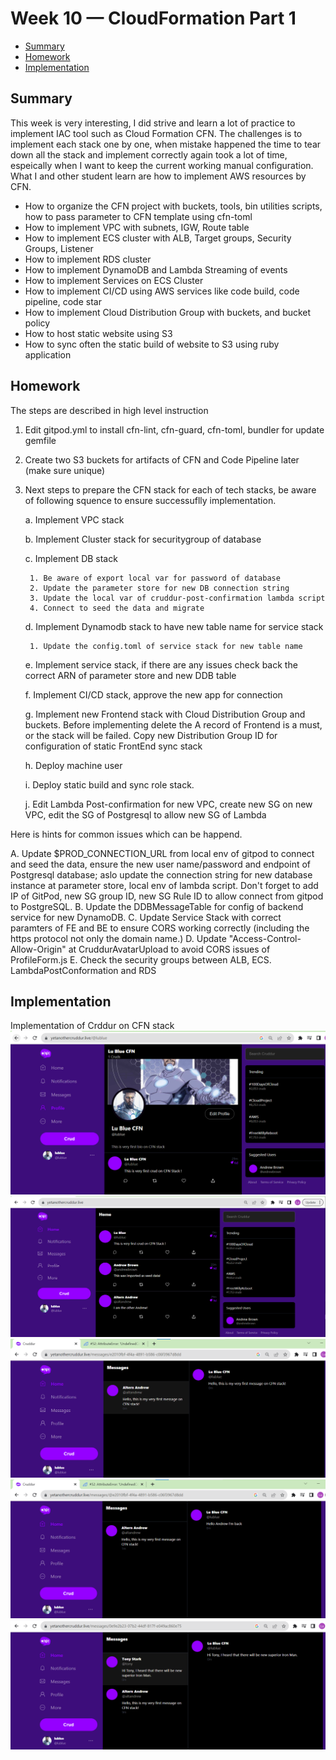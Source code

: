 # Week 10 — CloudFormation Part 1

- [Summary](#summary)
- [Homework](#homework)
- [Implementation](#implementation)

## Summary
This week is very interesting, I did strive and learn a lot of practice to implement IAC tool such as Cloud Formation CFN. The challenges is to implement each stack one by one, when mistake happened the time to tear down all the stack and implement correctly again took a lot of time, espeically when I want to keep the current working manual configuration. What I and other student learn are how to implement AWS resources by CFN.

- How to organize the CFN project with buckets, tools, bin utilities scripts, how to pass parameter to CFN template using cfn-toml
- How to implement VPC with subnets, IGW, Route table
- How to implement ECS cluster with ALB, Target groups, Security Groups, Listener
- How to implement RDS cluster
- How to implement DynamoDB and Lambda Streaming of events
- How to implement Services on ECS Cluster
- How to implement CI/CD using AWS services like code build, code pipeline, code star
- How to implement Cloud Distribution Group with buckets, and bucket policy
- How to host static website using S3
- How to sync often the static build of website to S3 using ruby application

## Homework
The steps are described in high level instruction

1. Edit gitpod.yml to install cfn-lint, cfn-guard, cfn-toml, bundler for update gemfile
2. Create two S3 buckets for artifacts of CFN and Code Pipeline later (make sure unique)
3. Next steps to prepare the CFN stack for each of tech stacks, be aware of following squence to ensure successuflly implementation.

    a. Implement VPC stack
    
    b. Implement Cluster stack for securitygroup of database

    c. Implement DB stack
    
        1. Be aware of export local var for password of database
        2. Update the parameter store for new DB connection string
        3. Update the local var of cruddur-post-confirmation lambda script
        4. Connect to seed the data and migrate

    d. Implement Dynamodb stack to have new table name for service stack

        1. Update the config.toml of service stack for new table name
        
    e. Implement service stack, if there are any issues check back the correct ARN of parameter store and new DDB table

    f. Implement CI/CD stack, approve the new app for connection

    g. Implement new Frontend stack with Cloud Distribution Group and buckets. Before implementing delete the A record of Frontend is a must, or the stack will be failed. Copy new Distribution Group ID for configuration of static FrontEnd sync stack

    h. Deploy machine user 
    
    i. Deploy static build and sync role stack.

    j. Edit Lambda Post-confirmation for new VPC, create new SG on new VPC, edit the SG of Postgresql to allow new SG of Lambda

Here is hints for common issues which can be happend.

A. Update $PROD_CONNECTION_URL from local env of gitpod to connect and seed the data, ensure the new user name/password and endpoint of Postgresql database; aslo update the connection string for new database instance at parameter store, local env of lambda script. Don't forget to add IP of GitPod, new SG group ID, new SG Rule ID to allow connect from gitpod to PostgreSQL.
B. Update the DDBMessageTable for config of backend service for new DynamoDB.
C. Update Service Stack with correct paramters of FE and BE to ensure CORS working correctly (including the https protocol not only the domain name.)
D. Update "Access-Control-Allow-Origin" at CruddurAvatarUpload to avoid CORS issues of ProfileForm.js
E. Check the security groups between ALB, ECS. LambdaPostConformation and RDS

## Implementation

Implementation of Crddur on CFN stack
![](./assets/week10/week10&WeekX-profile-page.png)
![](./assets/week10/week10&WeekX-CrudPost-create-activities.png)
![](./assets/week10/week10&WeekX-message-function.png)
![](./assets/week10/week10&WeekX-message-function-2.png)
![](./assets/week10/week10&WeekX-message-function-3.png)
![]()